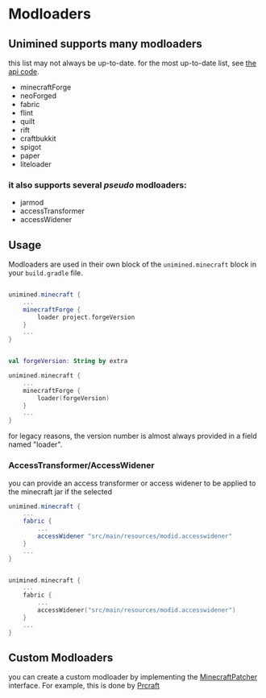 # Modloaders

## Unimined supports many modloaders
this list may not always be up-to-date.
for the most up-to-date list, see [the api code](https://unimined.wagyourtail.xyz/unimined/%version%/api-docs/unimined/xyz.wagyourtail.unimined.api.minecraft/-patch-providers/index.html).

* minecraftForge
* neoForged
* fabric
* flint
* quilt
* rift
* craftbukkit
* spigot
* paper
* liteloader

### it also supports several *pseudo* modloaders:
* jarmod
* accessTransformer
* accessWidener

## Usage

Modloaders are used in their own block of the `unimined.minecraft` block in your `build.gradle` file.
<tabs group="lang">
<tab id="Groovy-Modloaders" title="Groovy" group-key="groovy">

```groovy

unimined.minecraft {
    ...
    minecraftForge {
        loader project.forgeVersion
    }
    ...
}
```

</tab>
<tab id="Kotlin-Modloaders" title="Kotlin" group-key="kotlin">

```kotlin

val forgeVersion: String by extra

unimined.minecraft {
    ...
    minecraftForge {
        loader(forgeVersion)
    }
    ...
}
```
</tab>
</tabs>

for legacy reasons, the version number is almost always provided in a field named "loader".

### AccessTransformer/AccessWidener

you can provide an access transformer or access widener to be applied to the minecraft jar if the selected

<tabs group="lang">
<tab id="Groovy-AccessWidener" title="Groovy" group-key="groovy">

```groovy
unimined.minecraft {
    ...
    fabric {
        ...
        accessWidener "src/main/resources/modid.accesswidener"
    }
    ...
}
```

</tab>
<tab id="Kotlin-AccessWidener" title="Kotlin" group-key="kotlin">

```kotlin

unimined.minecraft {
    ...
    fabric {
        ...
        accessWidener("src/main/resources/modid.accesswidener")
    }
    ...
}
```
</tab>
</tabs>

## Custom Modloaders

you can create a custom modloader by implementing the [MinecraftPatcher](https://unimined.wagyourtail.xyz/unimined/%version%/api-docs/unimined/xyz.wagyourtail.unimined.api.minecraft.patch/-minecraft-patcher/index.html) interface.
For example, this is done by [Prcraft](https://github.com/prcraft-minecraft/PrcraftExampleMod/blob/main/buildSrc/src/main/kotlin/xyz/wagyourtail/unimined/minecraft/patch/prcraft/PrcraftMinecraftTransformer.kt)

